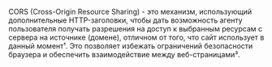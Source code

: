 CORS (Cross-Origin Resource Sharing) - это механизм, использующий дополнительные HTTP-заголовки, чтобы дать возможность агенту пользователя получать разрешения на доступ к выбранным ресурсам с сервера на источнике (домене), отличном от того, что сайт использует в данный момент¹. Это позволяет избежать ограничений безопасности браузера и обеспечить взаимодействие между веб-страницами³.

